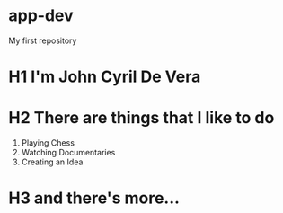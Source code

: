 # app-dev
My first repository
# H1 I'm John Cyril De Vera
# H2 There are things that I like to do
1. Playing Chess
2. Watching Documentaries
3. Creating an Idea
# H3 and there's more...
